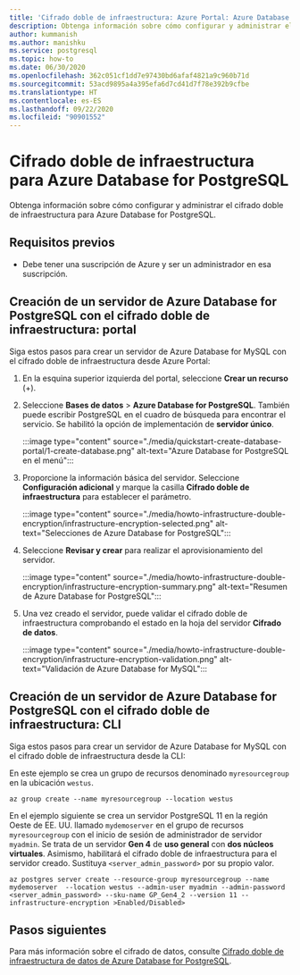 ```yaml
---
title: 'Cifrado doble de infraestructura: Azure Portal: Azure Database for PostgreSQL'
description: Obtenga información sobre cómo configurar y administrar el cifrado doble de infraestructura para Azure Database for PostgreSQL.
author: kummanish
ms.author: manishku
ms.service: postgresql
ms.topic: how-to
ms.date: 06/30/2020
ms.openlocfilehash: 362c051cf1dd7e97430bd6afaf4821a9c960b71d
ms.sourcegitcommit: 53acd9895a4a395efa6d7cd41d7f78e392b9cfbe
ms.translationtype: HT
ms.contentlocale: es-ES
ms.lasthandoff: 09/22/2020
ms.locfileid: "90901552"
---
```

# <a name="infrastructure-double-encryption-for-azure-database-for-postgresql"></a>Cifrado doble de infraestructura para Azure Database for PostgreSQL

Obtenga información sobre cómo configurar y administrar el cifrado doble de infraestructura para Azure Database for PostgreSQL.

## <a name="prerequisites"></a>Requisitos previos

* Debe tener una suscripción de Azure y ser un administrador en esa suscripción.

## <a name="create-an-azure-database-for-postgresql-server-with-infrastructure-double-encryption---portal"></a>Creación de un servidor de Azure Database for PostgreSQL con el cifrado doble de infraestructura: portal

Siga estos pasos para crear un servidor de Azure Database for MySQL con el cifrado doble de infraestructura desde Azure Portal:

1. En la esquina superior izquierda del portal, seleccione **Crear un recurso** (+).

2. Seleccione **Bases de datos** > **Azure Database for PostgreSQL**. También puede escribir PostgreSQL en el cuadro de búsqueda para encontrar el servicio. Se habilitó la opción de implementación de **servidor único**.

   :::image type="content" source="./media/quickstart-create-database-portal/1-create-database.png" alt-text="Azure Database for PostgreSQL en el menú":::

3. Proporcione la información básica del servidor. Seleccione **Configuración adicional** y marque la casilla **Cifrado doble de infraestructura** para establecer el parámetro.

    :::image type="content" source="./media/howto-infrastructure-double-encryption/infrastructure-encryption-selected.png" alt-text="Selecciones de Azure Database for PostgreSQL":::

4. Seleccione **Revisar y crear** para realizar el aprovisionamiento del servidor.

    :::image type="content" source="./media/howto-infrastructure-double-encryption/infrastructure-encryption-summary.png" alt-text="Resumen de Azure Database for PostgreSQL":::

5. Una vez creado el servidor, puede validar el cifrado doble de infraestructura comprobando el estado en la hoja del servidor **Cifrado de datos**.

    :::image type="content" source="./media/howto-infrastructure-double-encryption/infrastructure-encryption-validation.png" alt-text="Validación de Azure Database for MySQL":::

## <a name="create-an-azure-database-for-postgresql-server-with-infrastructure-double-encryption---cli"></a>Creación de un servidor de Azure Database for PostgreSQL con el cifrado doble de infraestructura: CLI

Siga estos pasos para crear un servidor de Azure Database for MySQL con el cifrado doble de infraestructura desde la CLI:

En este ejemplo se crea un grupo de recursos denominado `myresourcegroup` en la ubicación `westus`.

```azurecli-interactive
az group create --name myresourcegroup --location westus
```
En el ejemplo siguiente se crea un servidor PostgreSQL 11 en la región Oeste de EE. UU. llamado `mydemoserver` en el grupo de recursos `myresourcegroup` con el inicio de sesión de administrador de servidor `myadmin`. Se trata de un servidor **Gen 4** de **uso general** con **dos núcleos virtuales**. Asimismo, habilitará el cifrado doble de infraestructura para el servidor creado. Sustituya `<server_admin_password>` por su propio valor.

```azurecli-interactive
az postgres server create --resource-group myresourcegroup --name mydemoserver  --location westus --admin-user myadmin --admin-password <server_admin_password> --sku-name GP_Gen4_2 --version 11 --infrastructure-encryption >Enabled/Disabled>
```

## <a name="next-steps"></a>Pasos siguientes

Para más información sobre el cifrado de datos, consulte [Cifrado doble de infraestructura de datos de Azure Database for PostgreSQL](concepts-Infrastructure-double-encryption.md).

